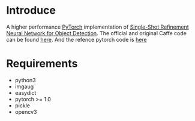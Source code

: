 # Introduce
A higher performance [PyTorch](http://pytorch.org/) implementation of [Single-Shot Refinement Neural Network for Object Detection](https://arxiv.org/abs/1711.06897 ). The official and original Caffe code can be found [here](https://github.com/sfzhang15/RefineDet). And the refence pytorch code is [here](https://github.com/luuuyi/RefineDet.PyTorch)
# Requirements
* python3
* imgaug
* easydict
* pytorch >= 1.0
* pickle
* opencv3

